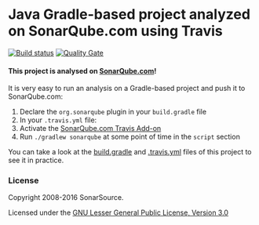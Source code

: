 # Java Gradle-based project analyzed on SonarQube.com using Travis

[![Build status](https://travis-ci.org/SonarSource/sq-com_example_java-gradle-travis.svg?branch=master)](https://travis-ci.org/SonarSource/sq-com_example_java-gradle-travis) [![Quality Gate](https://sonarqube.com/api/badges/gate?key=com.sonarqube.examples.java-gradle-travis-project)](https://sonarqube.com/dashboard/index/com.sonarqube.examples.java-gradle-travis-project)

#### This project is analysed on [SonarQube.com](https://sonarqube.com)!

It is very easy to run an analysis on a Gradle-based project and push it to SonarQube.com:

1. Declare the `org.sonarqube` plugin in your `build.gradle` file
2. In your `.travis.yml` file:
  1. Activate the [SonarQube.com Travis Add-on](https://docs.travis-ci.com/user/sonarqube/)
  2. Run `./gradlew sonarqube` at some point of time in the `script` section

You can take a look at the
[build.gradle](https://github.com/SonarSource/sq-com_example_java-gradle-travis/blob/master/build.gradle)
and 
[.travis.yml](https://github.com/SonarSource/sq-com_example_java-gradle-travis/blob/master/.travis.yml)
files of this project to see it in practice.

### License

Copyright 2008-2016 SonarSource.

Licensed under the [GNU Lesser General Public License, Version 3.0](http://www.gnu.org/licenses/lgpl.txt)